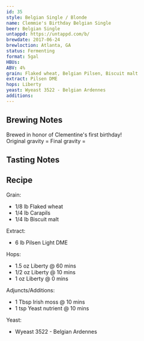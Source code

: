 ```yaml
---
id: 35
style: Belgian Single / Blonde
name: Clemmie's Birthday Belgian Single
beer: Belgian Single
untappd: https://untappd.com/b/
brewdate: 2017-06-24
brewloction: Atlanta, GA
status: Fermenting
format: 5gal
HBUs:
ABV: 4%
grain: Flaked wheat, Belgian Pilsen, Biscuit malt
extract: Pilsen DME
hops: Liberty
yeast: Wyeast 3522 - Belgian Ardennes
additions:
---
```

## Brewing Notes
Brewed in honor of Clementine's first birthday!  
Original gravity = 
Final gravity = 

## Tasting Notes


## Recipe
Grain:

  + 1/8 lb Flaked wheat
  + 1/4 lb Carapils
  + 1/4 lb Biscuit malt

Extract:

  + 6 lb Pilsen Light DME  

Hops:

  + 1.5 oz Liberty @ 60 mins
  + 1/2 oz Liberty @ 10 mins
  + 1 oz Liberty @ 0 mins

Adjuncts/Additions:

  + 1 Tbsp Irish moss @ 10 mins
  + 1 tsp Yeast nutrient @ 10 mins

Yeast:

  + Wyeast 3522 - Belgian Ardennes
